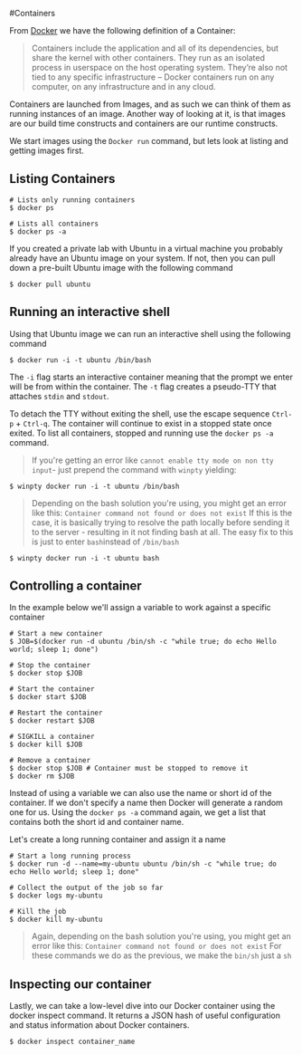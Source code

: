 #Containers

From [Docker](https://www.docker.com/whatisdocker) we have the following definition of a Container:

> Containers include the application and all of its dependencies, but share the kernel with other containers. They run as an isolated process in userspace on the host operating system. They’re also not tied to any specific infrastructure – Docker containers run on any computer, on any infrastructure and in any cloud.

Containers are launched from Images, and as such we can think of them as running instances of an image.
Another way of looking at it, is that images are our build time constructs and containers are our runtime constructs.

We start images using the `Docker run` command, but lets look at listing and getting images first.

## Listing Containers

```
# Lists only running containers
$ docker ps 

# Lists all containers
$ docker ps -a 
```
If you created a private lab with Ubuntu in a virtual machine you probably already have an Ubuntu image on your system. 
If not, then you can pull down a pre-built Ubuntu image with the following command
```
$ docker pull ubuntu
``` 

## Running an interactive shell

Using that Ubuntu image we can run an interactive shell using the following command
```
$ docker run -i -t ubuntu /bin/bash
```
The `-i` flag starts an interactive container meaning that the prompt we enter will be from within the container.
The `-t` flag creates a pseudo-TTY that attaches `stdin` and `stdout`.

To detach the TTY without exiting the shell, use the escape sequence `Ctrl-p` + `Ctrl-q`. 
The container will continue to exist in a stopped state once exited. 
To list all containers, stopped and running use the `docker ps -a` command.

>If you're getting an error like `cannot enable tty mode on non tty input`- just prepend the command with `winpty` yielding:
```
$ winpty docker run -i -t ubuntu /bin/bash
```

>Depending on the bash solution you're using, you might get an error like this: `Container command not found or does not exist`
>If this is the case, it is basically trying to resolve the path locally before sending it to the server - resulting in it not finding bash at all. 
>The easy fix to this is just to enter `bash`instead of `/bin/bash`
```
$ winpty docker run -i -t ubuntu bash
```


## Controlling a container

In the example below we'll assign a variable to work against a specific container

```
# Start a new container
$ JOB=$(docker run -d ubuntu /bin/sh -c "while true; do echo Hello world; sleep 1; done")

# Stop the container
$ docker stop $JOB

# Start the container
$ docker start $JOB

# Restart the container
$ docker restart $JOB

# SIGKILL a container
$ docker kill $JOB

# Remove a container
$ docker stop $JOB # Container must be stopped to remove it
$ docker rm $JOB
```

Instead of using a variable we can also use the name or short id of the container. 
If we don't specify a name then Docker will generate a random one for us. 
Using the `docker ps -a` command again, we get a list that contains both the short id and container name.

Let's create a long running container and assign it a name

```
# Start a long running process
$ docker run -d --name=my-ubuntu ubuntu /bin/sh -c "while true; do echo Hello world; sleep 1; done"

# Collect the output of the job so far
$ docker logs my-ubuntu

# Kill the job
$ docker kill my-ubuntu
```

>Again, depending on the bash solution you're using, you might get an error like this: `Container command not found or does not exist`
>For these commands we do as the previous, we make the `bin/sh` just a `sh`

## Inspecting our container

Lastly, we can take a low-level dive into our Docker container using the docker inspect command. 
It returns a JSON hash of useful configuration and status information about Docker containers.

```
$ docker inspect container_name
```